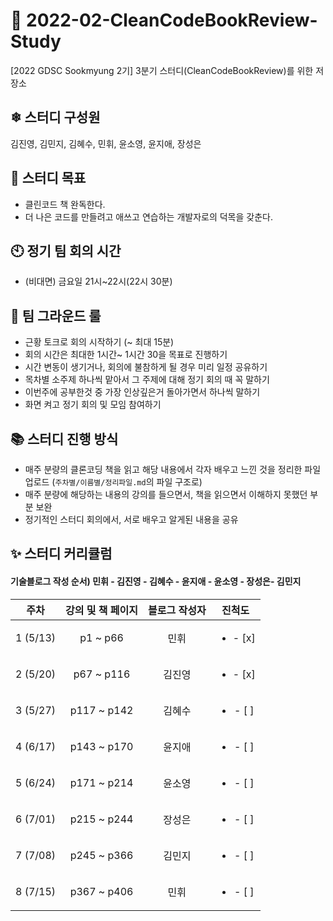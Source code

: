 # 🧐 2022-02-CleanCodeBookReview-Study
[2022 GDSC Sookmyung 2기] 3분기 스터디(CleanCodeBookReview)를 위한 저장소

## ❄ 스터디 구성원
김진영, 김민지, 김혜수, 민휘, 윤소영, 윤지애, 장성은

## 🎯 스터디 목표
- 클린코드 책 완독한다.
- 더 나은 코드를 만들려고 애쓰고 연습하는 개발자로의 덕목을 갖춘다.

## 🕙 정기 팀 회의 시간
- (비대면) 금요일 21시~22시(22시 30분)

## 🔑 팀 그라운드 룰
- 근황 토크로 회의 시작하기 (~ 최대 15분)
- 회의 시간은 최대한 1시간~ 1시간 30을 목표로 진행하기
- 시간 변동이 생기거나, 회의에 불참하게 될 경우 미리 일정 공유하기
- 목차별 소주제 하나씩 맡아서 그 주제에 대해 정기 회의 때 꼭 말하기
- 이번주에 공부한것 중 가장 인상깊은거 돌아가면서 하나씩 말하기
- 화면 켜고 정기 회의 및 모임 참여하기

## 📚 스터디 진행 방식
- 매주 분량의 클론코딩 책을 읽고 해당 내용에서 각자 배우고 느낀 것을 정리한 파일 업로드 (`주차별/이름별/정리파일.md`의 파일 구조로) 
- 매주 분량에 해당하는 내용의 강의를 들으면서, 책을 읽으면서 이해하지 못했던 부분 보완
- 정기적인 스터디 회의에서, 서로 배우고 알게된 내용을 공유

## ✨ 스터디 커리큘럼
#### 기술블로그 작성 순서) 민휘 - 김진영 - 김혜수 - 윤지애 - 윤소영 - 장성은- 김민지
| 주차 | 강의 및 책 페이지 | 블로그 작성자 | 진척도 | 
|:---:|:---:|:---:|:---:|
| 1 (5/13) | p1 ~ p66 | 민휘 | <ul><li>- [x] </li></ul>|
| 2 (5/20) | p67 ~ p116 | 김진영 | <ul><li>- [x] </li></ul>|
| 3 (5/27) | p117 ~ p142| 김혜수 | <ul><li>- [ ] </li></ul>|
| 4 (6/17) | p143 ~ p170| 윤지애 | <ul><li>- [ ] </li></ul>|
| 5 (6/24) | p171 ~ p214| 윤소영 | <ul><li>- [ ] </li></ul>|
| 6 (7/01) | p215 ~ p244| 장성은 | <ul><li>- [ ] </li></ul>|
| 7 (7/08) | p245 ~ p366| 김민지 | <ul><li>- [ ] </li></ul>|
| 8 (7/15) | p367 ~ p406| 민휘 | <ul><li>- [ ] </li></ul>|
